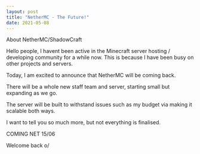 ```yaml
---
layout: post
title: "NetherMC - The Future!"
date: 2021-05-08
---
```


About NetherMC/ShadowCraft

Hello people, I havent been active in the Minecraft server hosting / developing community for a while now. This is because I have been busy on other projects and servers.

Today, I am excited to announce that NetherMC will be coming back.

There will be a whole new staff team and server, starting small but expanding as we go. 

The server will be built to withstand issues such as my budget via making it scalable both ways.

I want to tell you so much more, but not everything is finalised.

COMING NET 15/06

Welcome back o/
